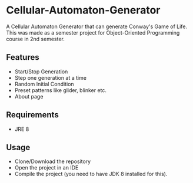 # Cellular-Automaton-Generator
A Cellular Automaton Generator that can generate Conway's Game of Life. This was made as a semester project for Object-Oriented Programming course in 2nd semester.

## Features
- Start/Stop Generation
- Step one generation at a time
- Random Initial Condition
- Preset patterns like glider, blinker etc.
- About page

## Requirements
- JRE 8

## Usage
- Clone/Download the repository
- Open the project in an IDE
- Compile the project (you need to have JDK 8 installed for this).
